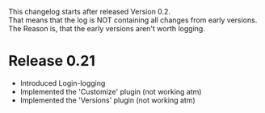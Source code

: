 This changelog starts after released Version 0.2.  
That means that the log is NOT containing all changes from early versions.  
The Reason is, that the early versions aren't worth logging.  
# Release 0.21  
- Introduced Login-logging  
- Implemented the 'Customize' plugin (not working atm)
- Implemented the 'Versions' plugin (not working atm)
